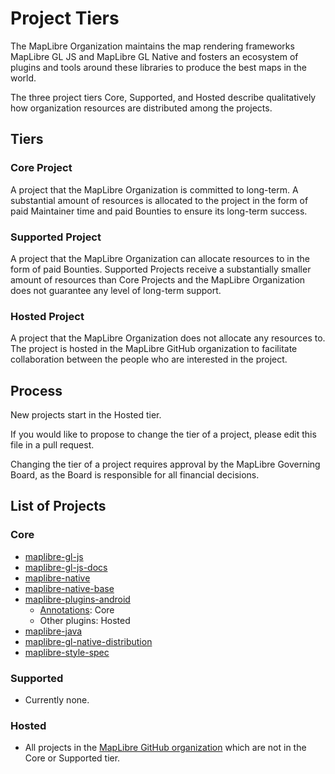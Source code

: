 # Project Tiers

The MapLibre Organization maintains the map rendering frameworks MapLibre GL JS and MapLibre GL Native and fosters an ecosystem of plugins and tools around these libraries to produce the best maps in the world.

The three project tiers Core, Supported, and Hosted describe qualitatively how organization resources are distributed among the projects.

## Tiers

### Core Project

A project that the MapLibre Organization is committed to long-term. A substantial amount of resources is allocated to the project in the form of paid Maintainer time and paid Bounties to ensure its long-term success.

### Supported Project

A project that the MapLibre Organization can allocate resources to in the form of paid Bounties. Supported Projects receive a substantially smaller amount of resources than Core Projects and the MapLibre Organization does not guarantee any level of long-term support.

### Hosted Project

A project that the MapLibre Organization does not allocate any resources to. The project is hosted in the MapLibre GitHub organization to facilitate collaboration between the people who are interested in the project.

## Process

New projects start in the Hosted tier.

If you would like to propose to change the tier of a project, please edit this file in a pull request.

Changing the tier of a project requires approval by the MapLibre Governing Board, as the Board is responsible for all financial decisions.

## List of Projects

### Core

* [maplibre-gl-js](https://github.com/maplibre/maplibre-gl-js)
* [maplibre-gl-js-docs](https://github.com/maplibre/maplibre-gl-js-docs)
* [maplibre-native](https://github.com/maplibre/maplibre-native)
* [maplibre-native-base](https://github.com/maplibre/maplibre-native-base)
* [maplibre-plugins-android](https://github.com/maplibre/maplibre-plugins-android)
  * [Annotations](https://github.com/maplibre/maplibre-plugins-android/tree/main/plugin-annotation): Core
  * Other plugins: Hosted
* [maplibre-java](https://github.com/maplibre/maplibre-java)
* [maplibre-gl-native-distribution](https://github.com/maplibre/maplibre-gl-native-distribution)
* [maplibre-style-spec](https://github.com/maplibre/maplibre-style-spec)

### Supported

* Currently none.

### Hosted

* All projects in the [MapLibre GitHub organization](https://github.com/maplibre/) which are not in the Core or Supported tier.
